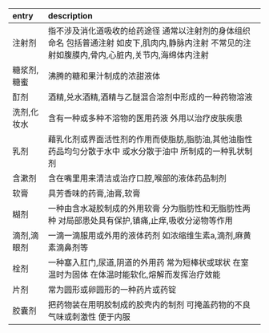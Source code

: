 |entry|description|
|:-|:-|
|注射剂|指不涉及消化道吸收的给药途径 通常以注射剂的身体组织命名 包括普通注射 如皮下,肌肉内,静脉内注射 不常见的注射如腹膜内,骨内,心脏内,关节内,海绵体内注射|
|糖浆剂,糖蜜|沸腾的糖和果汁制成的浓甜液体|
|酊剂|酒精,兑水酒精,酒精与乙醚混合溶剂中形成的一种药物溶液|
|洗剂,化妆水|含有一种或多种不溶物的医用药液 外用以治疗皮肤疾患|
|乳剂|藉乳化剂或界面活性剂的作用而使脂肪,脂肪油,其他油脂性药品均匀分散于水中 或水分散于油中 所制成的一种乳状制剂|
|含漱剂|含在嘴里用来清洁或治疗口腔,喉部的液体药品制剂|
|软膏|具芳香味的药膏,油膏,软膏|
|糊剂|一种由含水凝胶制成的外用软膏 分为脂肪性和无脂肪性两种 对局部患处具有保护,镇痛,止痒,吸收分泌物等作用|
|滴剂,滴眼剂|一滴一滴服用或外用的液体药剂 如浓缩维生素a,滴剂,麻黄素滴鼻剂等|
|栓剂|一种塞入肛门,尿道,阴道的外用药 常为短棒状或球状 在室温时为固体 在体温时能软化,熔解而发挥治疗效能|
|片剂|常为圆形或卵圆形的一种药片或药锭|
|胶囊剂|把药物装在用明胶制成的胶壳内的制剂 可掩盖药物的不良气味或刺激性 便于内服|